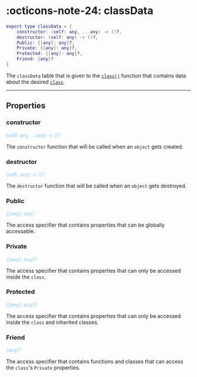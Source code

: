 <h1 class="api-header" markdown>
    <span class="api-icon" markdown>:octicons-note-24:</span>
    <span class="api-title">classData</span>
</h1>

```lua
export type classData = {
	constructor: (self: any, ...any) -> ()?,
	destructor: (self: any) -> ()?,
	Public: {[any]: any}?,
	Private: {[any]: any}?,
	Protected: {[any]: any}?,
	Friend: {any}?
}
```

The `classData` table that is given to the [`class()`](../classFunctions/mainModule/class.md) function that contains data about the desired [`class`](../dataTypes/class.md).

----

## Properties

### constructor
<a style="color: lightskyblue;">(self: any, ...any) -> ()?</a>

The `constructor` function that will be called when an `object` gets created.

### destructor
<a style="color: lightskyblue;">(self: any) -> ()?</a>

The `destructor` function that will be called when an `object` gets destroyed.

### Public
<a style="color: lightskyblue;">{[any]: any}</a>

The access specifier that contains properties that can be globally accessable.

### Private
<a style="color: lightskyblue;">{[any]: any}?</a>

The access specifier that contains properties that can only be accessed inside the `class`.

### Protected
<a style="color: lightskyblue;">{[any]: any}?</a>

The access specifier that contains properties that can only be accessed inside the `class` and inherited classes.

### Friend
<a style="color: lightskyblue;">{any}?</a>

The access specifier that contains functions and classes that can access the `class`'s `Private` properties.

